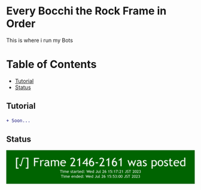 # Every Bocchi the Rock Frame in Order
This is where i run my Bots

# Table of Contents
- [Tutorial](#tutorial)
- [Status](#status)

## Tutorial
```diff
+ Soon...
```

## Status
![Status Image](status/status.jpg)
